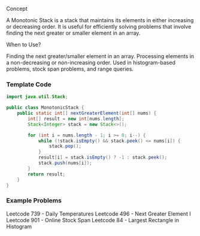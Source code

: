 Concept

A Monotonic Stack is a stack that maintains its elements in either increasing or decreasing order. It is useful for efficiently solving problems that involve finding the next greater or smaller element in an array.

When to Use?

Finding the next greater/smaller element in an array.
Processing elements in a non-decreasing or non-increasing order.
Used in histogram-based problems, stock span problems, and range queries.
### Template Code
```java
import java.util.Stack;

public class MonotonicStack {
    public static int[] nextGreaterElement(int[] nums) {
        int[] result = new int[nums.length];
        Stack<Integer> stack = new Stack<>();

        for (int i = nums.length - 1; i >= 0; i--) {
            while (!stack.isEmpty() && stack.peek() <= nums[i]) {
                stack.pop();
            }
            result[i] = stack.isEmpty() ? -1 : stack.peek();
            stack.push(nums[i]);
        }
        return result;
    }
}
```
### Example Problems

Leetcode 739 - Daily Temperatures
Leetcode 496 - Next Greater Element I
Leetcode 901 - Online Stock Span
Leetcode 84 - Largest Rectangle in Histogram
